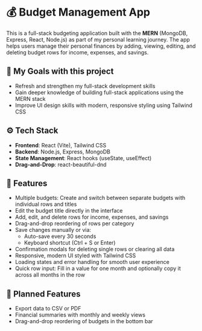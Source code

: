 # 💰 Budget Management App

This is a full-stack budgeting application built with the **MERN** (MongoDB, Express, React, Node.js) as part of my personal learning journey. The app helps users manage their personal finances by adding, viewing, editing, and deleting budget rows for income, expenses, and savings.

## 🎯 My Goals with this project
- Refresh and strengthen my full-stack development skills
- Gain deeper knowledge of building full-stack applications using the MERN stack
- Improve UI design skills with modern, responsive styling using Tailwind CSS


## ⚙️ Tech Stack
- **Frontend**: React (Vite), Tailwind CSS
- **Backend**: Node.js, Express, MongoDB
- **State Management**: React hooks (useState, useEffect)
- **Drag-and-Drop**: react-beautiful-dnd

## 🚀 Features
- Multiple budgets: Create and switch between separate budgets with individual rows and titles
- Edit the budget title directly in the interface
- Add, edit, and delete rows for income, expenses, and savings
- Drag-and-drop reordering of rows per category
- Save changes manually or via:
  - Auto-save every 30 seconds
  - Keyboard shortcut (Ctrl + S or Enter)
- Confirmation modals for deleting single rows or clearing all data
- Responsive, modern UI styled with Tailwind CSS
- Loading states and error handling for smooth user experience
- Quick row input: Fill in a value for one month and optionally copy it across all months in the row

## 📌 Planned Features
- Export data to CSV or PDF
- Financial summaries with monthly and weekly views
- Drag-and-drop reordering of budgets in the bottom bar
